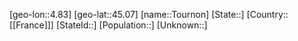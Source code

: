 ﻿---
location: [45.07,4.83]
type: City
tags:
- geo/City


SpocWebEntityId: 34936
isDeleted: false
confidential: public

---
[geo-lon::4.83]
[geo-lat::45.07]
[name::Tournon]
[State::]
[Country::[[France]]]
[StateId::]
[Population::]
[Unknown::]

